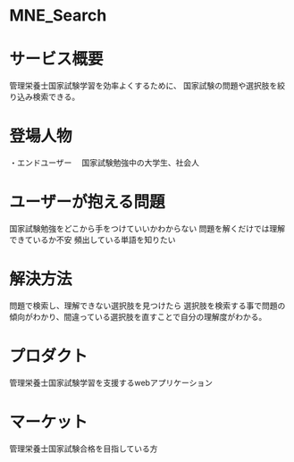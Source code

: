 # MNE_Search

# サービス概要
管理栄養士国家試験学習を効率よくするために、
国家試験の問題や選択肢を絞り込み検索できる。

# 登場人物
・エンドユーザー
　国家試験勉強中の大学生、社会人
　
# ユーザーが抱える問題
国家試験勉強をどこから手をつけていいかわからない
問題を解くだけでは理解できているか不安
頻出している単語を知りたい

# 解決方法
問題で検索し、理解できない選択肢を見つけたら
選択肢を検索する事で問題の傾向がわかり、間違っている選択肢を直すことで自分の理解度がわかる。

# プロダクト
管理栄養士国家試験学習を支援するwebアプリケーション

# マーケット
管理栄養士国家試験合格を目指している方

